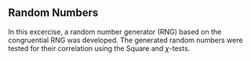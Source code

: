 ## Random Numbers

In this excercise, a random number generator (RNG) based on the congruential RNG was developed. The generated random numbers were tested for their correlation using the Square and $\chi$-tests.
